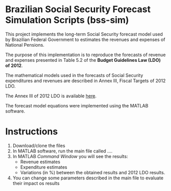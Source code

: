 # Brazilian Social Security Forecast Simulation Scripts (bss-sim)

This project implements the long-term Social Security forecast model used by Brazilian Federal Government to estimates the revenues and expenses of National Pensions. 

The purpose of this implementation is to reproduce the forecasts of revenue and expenses presented in Table 5.2 of the **Budget Guidelines Law (LDO) of 2012**.

The mathematical models used in the forecasts of Social Security expenditures and revenues are described in Annex III, Fiscal Targets of 2012 LDO.

The Annex III of 2012 LDO is available [here](http://www.orcamentofederal.gov.br/orcamentos-anuais/orcamento-2012-1/pldo-2012/3.5_ANEXOIII.5RGPS.pdf).

The forecast model equations were implemented using the MATLAB software.

# Instructions

1. Download/clone the files 
2. In MATLAB software, run the main file called ....
3. In MATLAB *Command Window* you will see the results:
    * Revenue estimates
    * Expenditure estimates
    * Variations (in %) between the obtained results and 2012 LDO results.
4. You can change some parameters described in the main file to evaluate their impact os results